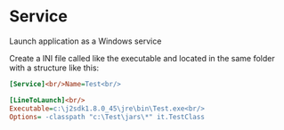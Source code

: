 # Service
Launch application as a Windows service

Create a INI file called like the executable and located in the same folder with a structure like this:
```ini
[Service]<br/>Name=Test<br/>

[LineToLaunch]<br/>
Executable=c:\j2sdk1.8.0_45\jre\bin\Test.exe<br/>
Options= -classpath "c:\Test\jars\*" it.TestClass 
```
